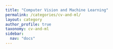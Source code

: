 ```yaml
---
title: "Computer Vision and Machine Learning"
permalink: /categories/cv-and-ml/
layout: category
author_profile: true
taxonomy: cv-and-ml
sidebar:
  nav: "docs"
---
```

